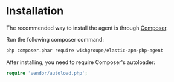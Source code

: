 # Installation
The recommended way to install the agent is through [Composer](http://getcomposer.org).

Run the following composer command:

```bash
php composer.phar require wishgroupe/elastic-apm-php-agent
```

After installing, you need to require Composer's autoloader:

```php
require 'vendor/autoload.php';
```